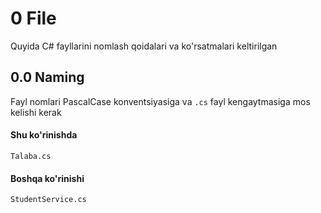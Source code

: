 # 0 File
Quyida C# fayllarini nomlash qoidalari va ko'rsatmalari keltirilgan
## 0.0 Naming
Fayl nomlari PascalCase konventsiyasiga va `.cs` fayl kengaytmasiga mos kelishi kerak

#### Shu ko'rinishda
```
Talaba.cs
```
#### Boshqa ko'rinishi 
```
StudentService.cs
```